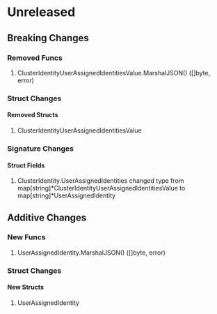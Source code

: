 # Unreleased

## Breaking Changes

### Removed Funcs

1. ClusterIdentityUserAssignedIdentitiesValue.MarshalJSON() ([]byte, error)

### Struct Changes

#### Removed Structs

1. ClusterIdentityUserAssignedIdentitiesValue

### Signature Changes

#### Struct Fields

1. ClusterIdentity.UserAssignedIdentities changed type from map[string]*ClusterIdentityUserAssignedIdentitiesValue to map[string]*UserAssignedIdentity

## Additive Changes

### New Funcs

1. UserAssignedIdentity.MarshalJSON() ([]byte, error)

### Struct Changes

#### New Structs

1. UserAssignedIdentity
